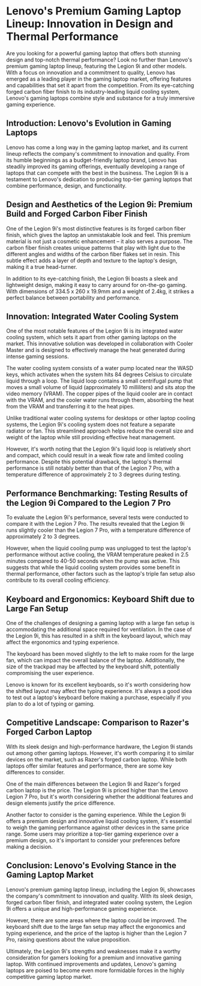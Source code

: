 # Lenovo's Premium Gaming Laptop Lineup: Innovation in Design and Thermal Performance

Are you looking for a powerful gaming laptop that offers both stunning design and top-notch thermal performance? Look no further than Lenovo's premium gaming laptop lineup, featuring the Legion 9i and other models. With a focus on innovation and a commitment to quality, Lenovo has emerged as a leading player in the gaming laptop market, offering features and capabilities that set it apart from the competition. From its eye-catching forged carbon fiber finish to its industry-leading liquid cooling system, Lenovo's gaming laptops combine style and substance for a truly immersive gaming experience.

## Introduction: Lenovo's Evolution in Gaming Laptops

Lenovo has come a long way in the gaming laptop market, and its current lineup reflects the company's commitment to innovation and quality. From its humble beginnings as a budget-friendly laptop brand, Lenovo has steadily improved its gaming offerings, eventually developing a range of laptops that can compete with the best in the business. The Legion 9i is a testament to Lenovo's dedication to producing top-tier gaming laptops that combine performance, design, and functionality.

## Design and Aesthetics of the Legion 9i: Premium Build and Forged Carbon Fiber Finish

One of the Legion 9i's most distinctive features is its forged carbon fiber finish, which gives the laptop an unmistakable look and feel. This premium material is not just a cosmetic enhancement – it also serves a purpose. The carbon fiber finish creates unique patterns that play with light due to the different angles and widths of the carbon fiber flakes set in resin. This subtle effect adds a layer of depth and texture to the laptop's design, making it a true head-turner.

In addition to its eye-catching finish, the Legion 9i boasts a sleek and lightweight design, making it easy to carry around for on-the-go gaming. With dimensions of 334.5 x 260 x 19.9mm and a weight of 2.4kg, it strikes a perfect balance between portability and performance.

## Innovation: Integrated Water Cooling System

One of the most notable features of the Legion 9i is its integrated water cooling system, which sets it apart from other gaming laptops on the market. This innovative solution was developed in collaboration with Cooler Master and is designed to effectively manage the heat generated during intense gaming sessions.

The water cooling system consists of a water pump located near the WASD keys, which activates when the system hits 84 degrees Celsius to circulate liquid through a loop. The liquid loop contains a small centrifugal pump that moves a small volume of liquid (approximately 10 milliliters) and sits atop the video memory (VRAM). The copper pipes of the liquid cooler are in contact with the VRAM, and the cooler water runs through them, absorbing the heat from the VRAM and transferring it to the heat pipes.

Unlike traditional water cooling systems for desktops or other laptop cooling systems, the Legion 9i's cooling system does not feature a separate radiator or fan. This streamlined approach helps reduce the overall size and weight of the laptop while still providing effective heat management.

However, it's worth noting that the Legion 9i's liquid loop is relatively short and compact, which could result in a weak flow rate and limited cooling performance. Despite this potential drawback, the laptop's thermal performance is still notably better than that of the Legion 7 Pro, with a temperature difference of approximately 2 to 3 degrees during testing.

## Performance Benchmarking: Testing Results of the Legion 9i Compared to the Legion 7 Pro

To evaluate the Legion 9i's performance, several tests were conducted to compare it with the Legion 7 Pro. The results revealed that the Legion 9i runs slightly cooler than the Legion 7 Pro, with a temperature difference of approximately 2 to 3 degrees.

However, when the liquid cooling pump was unplugged to test the laptop's performance without active cooling, the VRAM temperature peaked in 2.5 minutes compared to 40-50 seconds when the pump was active. This suggests that while the liquid cooling system provides some benefit in thermal performance, other factors such as the laptop's triple fan setup also contribute to its overall cooling efficiency.

## Keyboard and Ergonomics: Keyboard Shift due to Large Fan Setup

One of the challenges of designing a gaming laptop with a large fan setup is accommodating the additional space required for ventilation. In the case of the Legion 9i, this has resulted in a shift in the keyboard layout, which may affect the ergonomics and typing experience.

The keyboard has been moved slightly to the left to make room for the large fan, which can impact the overall balance of the laptop. Additionally, the size of the trackpad may be affected by the keyboard shift, potentially compromising the user experience.

Lenovo is known for its excellent keyboards, so it's worth considering how the shifted layout may affect the typing experience. It's always a good idea to test out a laptop's keyboard before making a purchase, especially if you plan to do a lot of typing or gaming.

## Competitive Landscape: Comparison to Razer's Forged Carbon Laptop

With its sleek design and high-performance hardware, the Legion 9i stands out among other gaming laptops. However, it's worth comparing it to similar devices on the market, such as Razer's forged carbon laptop. While both laptops offer similar features and performance, there are some key differences to consider.

One of the main differences between the Legion 9i and Razer's forged carbon laptop is the price. The Legion 9i is priced higher than the Lenovo Legion 7 Pro, but it's worth considering whether the additional features and design elements justify the price difference.

Another factor to consider is the gaming experience. While the Legion 9i offers a premium design and innovative liquid cooling system, it's essential to weigh the gaming performance against other devices in the same price range. Some users may prioritize a top-tier gaming experience over a premium design, so it's important to consider your preferences before making a decision.

## Conclusion: Lenovo's Evolving Stance in the Gaming Laptop Market

Lenovo's premium gaming laptop lineup, including the Legion 9i, showcases the company's commitment to innovation and quality. With its sleek design, forged carbon fiber finish, and integrated water cooling system, the Legion 9i offers a unique and high-performance gaming experience.

However, there are some areas where the laptop could be improved. The keyboard shift due to the large fan setup may affect the ergonomics and typing experience, and the price of the laptop is higher than the Legion 7 Pro, raising questions about the value proposition.

Ultimately, the Legion 9i's strengths and weaknesses make it a worthy consideration for gamers looking for a premium and innovative gaming laptop. With continued improvements and updates, Lenovo's gaming laptops are poised to become even more formidable forces in the highly competitive gaming laptop market. 
